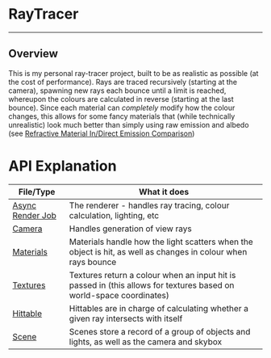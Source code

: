 # RayTracer

---

## Overview
This is my personal ray-tracer project, built to be as realistic as possible (at the cost of performance). Rays are traced recursively (starting at the camera), spawning new rays each bounce until a limit is reached, whereupon the colours are calculated in reverse (starting at the last bounce). Since each material can *completely* modify how the colour changes, this allows for some fancy materials that (while technically unrealistic) look much better than simply using raw emission and albedo (see [Refractive Material In/Direct Emission Comparison](Renders/Refractive%20Material%20Indirect%20Emission%20Comparison))

# API Explanation
| File/Type                                                 | What it does                                                                                                        |
|-----------------------------------------------------------|---------------------------------------------------------------------------------------------------------------------|
| [Async Render Job](RayTracer.Core/Core/AsyncRenderJob.cs) | The renderer - handles ray tracing, colour calculation, lighting, etc                                               | 
| [Camera](RayTracer.Core/Core/Camera.cs)                   | Handles generation of view rays                                                                                     |
| [Materials](RayTracer.Core/Materials)                     | Materials handle how the light scatters when the object is hit, as well as changes in colour when rays bounce       |
| [Textures](RayTracer.Core/Textures)                       | Textures return a colour when an input hit is passed in (this allows for textures based on world-space coordinates) |
| [Hittable](RayTracer.Core/Hittables)                      | Hittables are in charge of calculating whether a given ray intersects with itself                                   |
| [Scene](RayTracer.Core/Core/Scene.cs)                     | Scenes store a record of a group of objects and lights, as well as the camera and skybox                            |